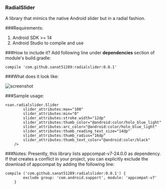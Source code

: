 ### RadialSlider
A library that mimics the native Android slider but in a radial fashion.

###Requirements:
1. Android SDK >= 14
1. Android Studio to compile and use

###How to include it?
Add following line under **dependencies** section of module's build.gradle:

` compile 'com.github.sanat51289:radialslider:0.0.1' `

###What does it look like:

![screenshot](https://cloud.githubusercontent.com/assets/5086113/20528365/f42c014c-b099-11e6-87c8-3bfd28e450be.png)


###Sample usage:
```
<san.radialslider.Slider
        slider_attributes:max="100"
        slider_attributes:min="0"
        slider_attributes:stroke_width="12dp"
        slider_attributes:thumb_color="@android:color/holo_blue_light"
        slider_attributes:arc_color="@android:color/holo_blue_light"
        slider_attributes:thumb_reading_text_size="14dp"
        slider_attributes:thumb_radius="16dp"
        slider_attributes:thumb_text_color="@android:color/black"
    />
```

###Notes:
Presently, this library lists appcompat-v7-24.0.0 as dependency.
If that creates a conflict in your project, you can explicitly exclude the download of appcompat by adding the following line:

 ```
 compile ('com.github.sanat51289:radialslider:0.0.1') {
         exclude group: 'com.android.support', module: 'appcompat-v7'
     }
 ```